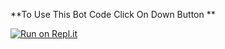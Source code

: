 **To Use This Bot Code Click On Down Button **





[![Run on Repl.it](https://replit.com/badge/github/ScienceGear/utility-bot)](https://replit.com/@TestTesla/lol#.replit)
